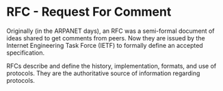 # **RFC - Request For Comment**

Originally \(in the ARPANET days\), an RFC was a semi-formal document of ideas shared to get comments from peers. Now they are issued by the Internet Engineering Task Force \(IETF\) to formally define an accepted specification.



RFCs describe and define the history, implementation, formats, and use of protocols. They are the authoritative source of information regarding protocols.

